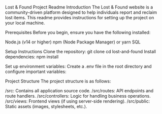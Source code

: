 Lost & Found Project Readme
Introduction
The Lost & Found website is a community-driven platform designed to help individuals report and reclaim lost items. This readme provides instructions for setting up the project on your local machine.

Prerequisites
Before you begin, ensure you have the following installed:

Node.js (v14 or higher)
npm (Node Package Manager) or yarn
SQL

Setup Instructions
Clone the repository:
git clone
cd lost-and-found
Install dependencies: npm install

Set up environment variables:
Create a .env file in the root directory and configure important variables:

Project Structure
The project structure is as follows:

/src: Contains all application source code.
/src/routes: API endpoints and route handlers.
/src/controllers: Logic for handling business operations.
/src/views: Frontend views (if using server-side rendering).
/src/public: Static assets (images, stylesheets, etc.).
